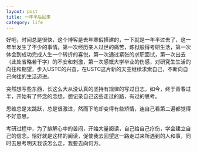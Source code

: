 ```yaml
---
layout: post
title: 一年半后回来
category: life
---
```


好吧，时间总是很快，这个博客是去年寒假搭建的，一下就是一年半过去了，这一年半发生了不少的事情。第一次经历亲人过世的痛苦，炼狱般得考研生活，第一次体会到成功完成人生一个转折的喜悦，第一次通过紧张的求职面试，第一次出去（此处省略若干字）的不安和刺激，第一次感慨大学毕业的伤感，对研究生生活的向往和期望，步入USTC的兴奋，在USTC这片新的天空继续求索自己，不断向自己向往的生活迈进。

突然想写些东西，长这么大从没认真的坚持有规律的写过日志，如今，终于青春过半，开始有了怀念的念想，想记录自己这些走过的路，有过的思考。

思维总是太跳跃，总是很激进，然而下笔却变得有些矫情，连自己看第二遍都觉得不好意思。

考研过程中，为了排解心中的苦闷，开始大量阅读，自己给自己疗伤，学会建立自己的信念。恰好就是这样的阅读，促使我去回望这一路走过来所遇到的人和事，同时去思考明天我该怎么走，我要去向何方。


